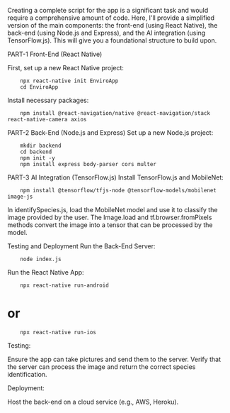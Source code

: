 
Creating a complete script for the app is a significant task and would require a comprehensive amount of code. Here, I'll provide a simplified version of the main components: the front-end (using React Native), the back-end (using Node.js and Express), and the AI integration (using TensorFlow.js). This will give you a foundational structure to build upon.

PART-1
Front-End (React Native)

First, set up a new React Native project:

        npx react-native init EnviroApp
        cd EnviroApp

Install necessary packages:

        npm install @react-navigation/native @react-navigation/stack react-native-camera axios

PART-2
Back-End (Node.js and Express)
Set up a new Node.js project:


        mkdir backend
        cd backend
        npm init -y
        npm install express body-parser cors multer


PART-3
AI Integration (TensorFlow.js)
Install TensorFlow.js and MobileNet:


        npm install @tensorflow/tfjs-node @tensorflow-models/mobilenet image-js

In identifySpecies.js, load the MobileNet model and use it to classify the image provided by the user. The Image.load and tf.browser.fromPixels methods convert the image into a tensor that can be processed by the model.

Testing and Deployment
Run the Back-End Server:


        node index.js

Run the React Native App:


        npx react-native run-android
# or
        npx react-native run-ios


Testing:

Ensure the app can take pictures and send them to the server.
Verify that the server can process the image and return the correct species identification.


Deployment:

Host the back-end on a cloud service (e.g., AWS, Heroku).